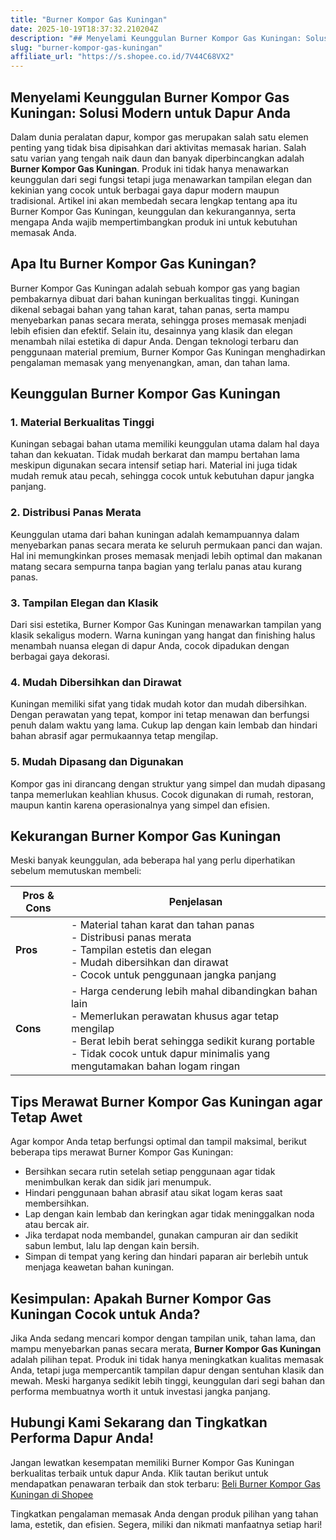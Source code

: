 ```yaml
---
title: "Burner Kompor Gas Kuningan"
date: 2025-10-19T18:37:32.210204Z
description: "## Menyelami Keunggulan Burner Kompor Gas Kuningan: Solusi Modern untuk Dapur Anda..."
slug: "burner-kompor-gas-kuningan"
affiliate_url: "https://s.shopee.co.id/7V44C68VX2"
---
```

## Menyelami Keunggulan Burner Kompor Gas Kuningan: Solusi Modern untuk Dapur Anda

Dalam dunia peralatan dapur, kompor gas merupakan salah satu elemen penting yang tidak bisa dipisahkan dari aktivitas memasak harian. Salah satu varian yang tengah naik daun dan banyak diperbincangkan adalah **Burner Kompor Gas Kuningan**. Produk ini tidak hanya menawarkan keunggulan dari segi fungsi tetapi juga menawarkan tampilan elegan dan kekinian yang cocok untuk berbagai gaya dapur modern maupun tradisional. Artikel ini akan membedah secara lengkap tentang apa itu Burner Kompor Gas Kuningan, keunggulan dan kekurangannya, serta mengapa Anda wajib mempertimbangkan produk ini untuk kebutuhan memasak Anda.

## Apa Itu Burner Kompor Gas Kuningan?

Burner Kompor Gas Kuningan adalah sebuah kompor gas yang bagian pembakarnya dibuat dari bahan kuningan berkualitas tinggi. Kuningan dikenal sebagai bahan yang tahan karat, tahan panas, serta mampu menyebarkan panas secara merata, sehingga proses memasak menjadi lebih efisien dan efektif. Selain itu, desainnya yang klasik dan elegan menambah nilai estetika di dapur Anda. Dengan teknologi terbaru dan penggunaan material premium, Burner Kompor Gas Kuningan menghadirkan pengalaman memasak yang menyenangkan, aman, dan tahan lama.

## Keunggulan Burner Kompor Gas Kuningan

### 1. Material Berkualitas Tinggi

Kuningan sebagai bahan utama memiliki keunggulan utama dalam hal daya tahan dan kekuatan. Tidak mudah berkarat dan mampu bertahan lama meskipun digunakan secara intensif setiap hari. Material ini juga tidak mudah remuk atau pecah, sehingga cocok untuk kebutuhan dapur jangka panjang.

### 2. Distribusi Panas Merata

Keunggulan utama dari bahan kuningan adalah kemampuannya dalam menyebarkan panas secara merata ke seluruh permukaan panci dan wajan. Hal ini memungkinkan proses memasak menjadi lebih optimal dan makanan matang secara sempurna tanpa bagian yang terlalu panas atau kurang panas.

### 3. Tampilan Elegan dan Klasik

Dari sisi estetika, Burner Kompor Gas Kuningan menawarkan tampilan yang klasik sekaligus modern. Warna kuningan yang hangat dan finishing halus menambah nuansa elegan di dapur Anda, cocok dipadukan dengan berbagai gaya dekorasi.

### 4. Mudah Dibersihkan dan Dirawat

Kuningan memiliki sifat yang tidak mudah kotor dan mudah dibersihkan. Dengan perawatan yang tepat, kompor ini tetap menawan dan berfungsi penuh dalam waktu yang lama. Cukup lap dengan kain lembab dan hindari bahan abrasif agar permukaannya tetap mengilap.

### 5. Mudah Dipasang dan Digunakan

Kompor gas ini dirancang dengan struktur yang simpel dan mudah dipasang tanpa memerlukan keahlian khusus. Cocok digunakan di rumah, restoran, maupun kantin karena operasionalnya yang simpel dan efisien.

## Kekurangan Burner Kompor Gas Kuningan

Meski banyak keunggulan, ada beberapa hal yang perlu diperhatikan sebelum memutuskan membeli:

| Pros & Cons | Penjelasan |
|--------------|------------|
| **Pros** | - Material tahan karat dan tahan panas <br> - Distribusi panas merata <br> - Tampilan estetis dan elegan <br> - Mudah dibersihkan dan dirawat <br> - Cocok untuk penggunaan jangka panjang |
| **Cons** | - Harga cenderung lebih mahal dibandingkan bahan lain <br> - Memerlukan perawatan khusus agar tetap mengilap <br> - Berat lebih berat sehingga sedikit kurang portable <br> - Tidak cocok untuk dapur minimalis yang mengutamakan bahan logam ringan |

## Tips Merawat Burner Kompor Gas Kuningan agar Tetap Awet

Agar kompor Anda tetap berfungsi optimal dan tampil maksimal, berikut beberapa tips merawat Burner Kompor Gas Kuningan:

- Bersihkan secara rutin setelah setiap penggunaan agar tidak menimbulkan kerak dan sidik jari menumpuk.
- Hindari penggunaan bahan abrasif atau sikat logam keras saat membersihkan.
- Lap dengan kain lembab dan keringkan agar tidak meninggalkan noda atau bercak air.
- Jika terdapat noda membandel, gunakan campuran air dan sedikit sabun lembut, lalu lap dengan kain bersih.
- Simpan di tempat yang kering dan hindari paparan air berlebih untuk menjaga keawetan bahan kuningan.

## Kesimpulan: Apakah Burner Kompor Gas Kuningan Cocok untuk Anda?

Jika Anda sedang mencari kompor dengan tampilan unik, tahan lama, dan mampu menyebarkan panas secara merata, **Burner Kompor Gas Kuningan** adalah pilihan tepat. Produk ini tidak hanya meningkatkan kualitas memasak Anda, tetapi juga mempercantik tampilan dapur dengan sentuhan klasik dan mewah. Meski harganya sedikit lebih tinggi, keunggulan dari segi bahan dan performa membuatnya worth it untuk investasi jangka panjang.

## Hubungi Kami Sekarang dan Tingkatkan Performa Dapur Anda!

Jangan lewatkan kesempatan memiliki Burner Kompor Gas Kuningan berkualitas terbaik untuk dapur Anda. Klik tautan berikut untuk mendapatkan penawaran terbaik dan stok terbaru: [Beli Burner Kompor Gas Kuningan di Shopee](https://s.shopee.co.id/7V44C68VX2)

Tingkatkan pengalaman memasak Anda dengan produk pilihan yang tahan lama, estetik, dan efisien. Segera, miliki dan nikmati manfaatnya setiap hari!